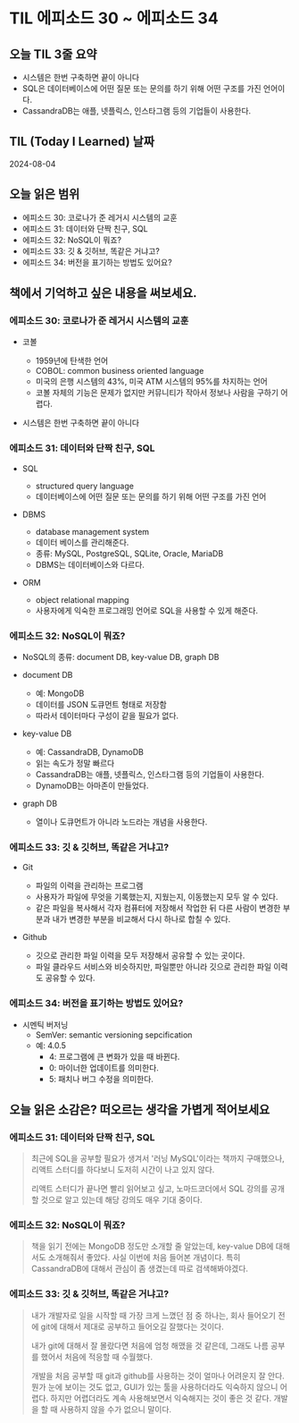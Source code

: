 # TIL 에피소드 30 ~ 에피소드 34

## 오늘 TIL 3줄 요약

- 시스템은 한번 구축하면 끝이 아니다
- SQL은 데이터베이스에 어떤 질문 또는 문의를 하기 위해 어떤 구조를 가진 언어이다.
- CassandraDB는 애플, 넷플릭스, 인스타그램 등의 기업들이 사용한다.

## TIL (Today I Learned) 날짜

2024-08-04

## 오늘 읽은 범위

- 에피소드 30: 코로나가 준 레거시 시스템의 교훈
- 에피소드 31: 데이터와 단짝 친구, SQL
- 에피소드 32: NoSQL이 뭐죠?
- 에피소드 33: 깃 & 깃허브, 똑같은 거냐고?
- 에피소드 34: 버전을 표기하는 방법도 있어요?

## 책에서 기억하고 싶은 내용을 써보세요.

### 에피소드 30: 코로나가 준 레거시 시스템의 교훈

- 코볼

  - 1959년에 탄색한 언어
  - COBOL: common business oriented language
  - 미국의 은행 시스템의 43%, 미국 ATM 시스템의 95%를 차지하는 언어
  - 코볼 자체의 기능은 문제가 없지만 커뮤니티가 작아서 정보나 사람을 구하기 어렵다.

- 시스템은 한번 구축하면 끝이 아니다

### 에피소드 31: 데이터와 단짝 친구, SQL

- SQL

  - structured query language
  - 데이터베이스에 어떤 질문 또는 문의를 하기 위해 어떤 구조를 가진 언어

- DBMS

  - database management system
  - 데이터 베이스를 관리해준다.
  - 종류: MySQL, PostgreSQL, SQLite, Oracle, MariaDB
  - DBMS는 데이터베이스와 다르다.

- ORM
  - object relational mapping
  - 사용자에게 익숙한 프로그래밍 언어로 SQL을 사용할 수 있게 해준다.

### 에피소드 32: NoSQL이 뭐죠?

- NoSQL의 종류: document DB, key-value DB, graph DB

- document DB

  - 예: MongoDB
  - 데이터를 JSON 도큐먼트 형태로 저장함
  - 따라서 데이터마다 구성이 같을 필요가 없다.

- key-value DB

  - 예: CassandraDB, DynamoDB
  - 읽는 속도가 정말 빠르다
  - CassandraDB는 애플, 넷플릭스, 인스타그램 등의 기업들이 사용한다.
  - DynamoDB는 아마존이 만들었다.

- graph DB
  - 열이나 도큐먼트가 아니라 노드라는 개념을 사용한다.

### 에피소드 33: 깃 & 깃허브, 똑같은 거냐고?

- Git

  - 파일의 이력을 관리하는 프로그램
  - 사용자가 파일에 무엇을 기록했는지, 지웠는지, 이동했는지 모두 알 수 있다.
  - 같은 파일을 복사해서 각자 컴퓨터에 저장해서 작업한 뒤 다른 사람이 변경한 부분과 내가 변경한 부분을 비교해서 다시 하나로 합칠 수 있다.

- Github
  - 깃으로 관리한 파일 이력을 모두 저장해서 공유할 수 있는 곳이다.
  - 파일 클라우드 서비스와 비슷하지만, 파일뿐만 아니라 깃으로 관리한 파일 이력도 공유할 수 있다.

### 에피소드 34: 버전을 표기하는 방법도 있어요?

- 시멘틱 버저닝
  - SemVer: semantic versioning sepcification
  - 예: 4.0.5
    - 4: 프로그램에 큰 변화가 있을 때 바뀐다.
    - 0: 마이너한 업데이트를 의미한다.
    - 5: 패치나 버그 수정을 의미한다.

## 오늘 읽은 소감은? 떠오르는 생각을 가볍게 적어보세요

### 에피소드 31: 데이터와 단짝 친구, SQL

> 최근에 SQL을 공부할 필요가 생겨서 '러닝 MySQL'이라는 책까지 구매했으나, 리액트 스터디를 하다보니 도저히 시간이 나고 있지 않다.
>
> 리액트 스터디가 끝나면 빨리 읽어보고 싶고, 노마드코더에서 SQL 강의를 공개할 것으로 알고 있는데 해당 강의도 매우 기대 중이다.

### 에피소드 32: NoSQL이 뭐죠?

> 책을 읽기 전에는 MongoDB 정도만 소개할 줄 알았는데, key-value DB에 대해서도 소개해줘서 좋았다. 사실 이번에 처음 들어본 개념이다. 특히 CassandraDB에 대해서 관심이 좀 생겼는데 따로 검색해봐야겠다.

### 에피소드 33: 깃 & 깃허브, 똑같은 거냐고?

> 내가 개발자로 일을 시작할 때 가장 크게 느꼈던 점 중 하나는, 회사 들어오기 전에 git에 대해서 제대로 공부하고 들어오길 잘했다는 것이다.
>
> 내가 git에 대해서 잘 몰랐다면 처음에 엄청 해맸을 것 같은데, 그래도 나름 공부를 했어서 처음에 적응할 때 수월했다.
>
> 개발을 처음 공부할 때 git과 github를 사용하는 것이 얼마나 어려운지 잘 안다.
> 뭔가 눈에 보이는 것도 없고, GUI가 있는 툴을 사용하더라도 익숙하지 않으니 어렵다.
> 하지만 어렵더라도 계속 사용해보면서 익숙해지는 것이 좋은 것 같다. 개발을 할 때 사용하지 않을 수가 없으니 말이다.

